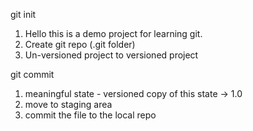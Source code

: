 git init
1. Hello this is a demo project for learning git.
2. Create git repo (.git folder)
3. Un-versioned project to versioned project

git commit
1. meaningful state - versioned copy of this state -> 1.0
2. move to staging area
3. commit the file to the local repo
